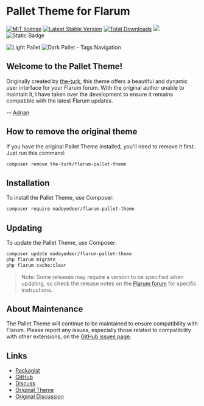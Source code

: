 # Pallet Theme for Flarum

[![MIT license](https://img.shields.io/badge/license-MIT-blue.svg)](https://github.com/MadEyeDeer/flarum-pallet-theme/blob/main/LICENSE) [![Latest Stable Version](https://img.shields.io/packagist/v/madeyedeer/flarum-pallet-theme.svg)](https://packagist.org/packages/madeyedeer/flarum-pallet-theme) [![Total Downloads](https://img.shields.io/packagist/dt/madeyedeer/flarum-pallet-theme.svg)](https://packagist.org/packages/madeyedeer/flarum-pallet-theme) [![](https://img.shields.io/static/v1?label=sponsor&message=%E2%9D%A4&logo=GitHub&color=%23fe8e86)](https://github.com/sponsors/adrianmccay) ![Static Badge](https://img.shields.io/badge/flarum-1.8.5-%23e7672e?logo=flarum)

![Light Pallet](https://i.imgur.com/EBPARGE.png)
![Dark Pallet - Tags Navigation](https://i.imgur.com/XE0xdu6.gif)


## Welcome to the Pallet Theme!

Originally created by [the-turk](https://github.com/the-turk/flarum-pallet-theme), this theme offers a beautiful and dynamic user interface for your Flarum forum. With the original author unable to maintain it, I have taken over the development to ensure it remains compatible with the latest Flarum updates.

-- [Adrian](https://github.com/adrianmccay)

## How to remove the original theme

If you have the original Pallet Theme installed, you'll need to remove it first. Just run this command:

```bash
composer remove the-turk/flarum-pallet-theme
```

## Installation

To install the Pallet Theme, use Composer:
``` bash
composer require madeyedeer/flarum-pallet-theme
```

## Updating

To update the Pallet Theme, use Composer:
```bash
composer update madeyedeer/flarum-pallet-theme
php flarum migrate
php flarum cache:clear
```
> Note: Some releases may require a version to be specified when updating, so check the release notes on the [Flarum forum](https://discuss.flarum.org/d/34569-pallet-theme-new) for specific instructions.


## About Maintenance
The Pallet Theme will continue to be maintained to ensure compatibility with Flarum. Please report any issues, especially those related to compatibility with other extensions, on the [GitHub issues page](https://github.com/MadEyeDeer/flarum-pallet-theme/issues).

## Links
- [Packagist](https://packagist.org/packages/madeyedeer/flarum-pallet-theme)
- [GitHub](https://github.com/MadEyeDeer/flarum-pallet-theme)
- [Discuss](https://discuss.flarum.org/d/34569-pallet-theme-new)
- [Original Theme](https://github.com/the-turk/flarum-pallet-theme)
- [Original Discussion](https://discuss.flarum.org/d/27757-pallet-theme)